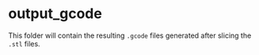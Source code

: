 # output_gcode

This folder will contain the resulting `.gcode` files generated after slicing the `.stl` files.
